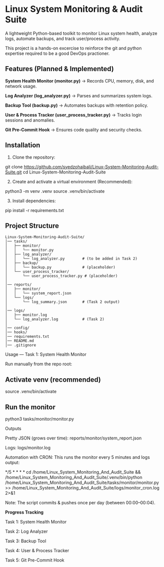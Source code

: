 # Linux System Monitoring & Audit Suite

A lightweight Python-based toolkit to monitor Linux system health, analyze logs, automate backups, and track user/process activity.

This project is a hands-on excercise to reinforce the git and python expertise required to be a good DevOps practioner.

## Features (Planned & Implemented)

**System Health Monitor (monitor.py)** → Records CPU, memory, disk, and network usage.

**Log Analyzer (log_analyzer.py)** → Parses and summarizes system logs.

**Backup Tool (backup.py)** → Automates backups with retention policy.

**User & Process Tracker (user_process_tracker.py)** → Tracks login sessions and anomalies.

 **Git Pre-Commit Hook** → Ensures code quality and security checks.

## Installation

 1) Clone the repository:

git clone https://github.com/syedzohaibali/Linux-System-Monitoring-Audit-Suite.git
cd Linux-System-Monitoring-Audit-Suite


 2) Create and activate a virtual environment (Recommended):

python3 -m venv .venv
source .venv/bin/activate


 3) Install dependencies:

pip install -r requirements.txt

## Project Structure
```
Linux-System-Monitoring-Audit-Suite/
│── tasks/
│   ├── monitor/
│   │   └── monitor.py
│   ├── log_analyzer/
│   │   └── log_analyzer.py        # (to be added in Task 2)
│   ├── backup/
│   │   └── backup.py              # (placeholder)
│   └── user_process_tracker/
│       └── user_process_tracker.py # (placeholder)
│
│── reports/
│   ├── monitor/
│   │   └── system_report.json
│   └── logs/
│       └── log_summary.json       # (Task 2 output)
│
│── logs/
│   ├── monitor.log
│   └── log_analyzer.log           # (Task 2)
│
│── config/
│── hooks/
│── requirements.txt
│── README.md
│── .gitignore
```

Usage — Task 1: System Health Monitor

Run manually from the repo root:

## Activate venv (recommended)
source .venv/bin/activate

## Run the monitor
python3 tasks/monitor/monitor.py

Outputs

 Pretty JSON (grows over time): reports/monitor/system_report.json

 Logs: logs/monitor.log

Automation with CRON:
 This runs the monitor every 5 minutes and logs output:

*/5 * * * * cd /home/Linux_System_Monitoring_And_Audit_Suite && /home/Linux_System_Monitoring_And_Audit_Suite/.venv/bin/python /home/Linux_System_Monitoring_And_Audit_Suite/tasks/monitor/monitor.py >> /home/Linux_System_Monitoring_And_Audit_Suite/logs/monitor_cron.log 2>&1


Note: The script commits & pushes once per day (between 00:00–00:04).


**Progress Tracking**

 Task 1: System Health Monitor

 Task 2: Log Analyzer

 Task 3: Backup Tool

 Task 4: User & Process Tracker

 Task 5: Git Pre-Commit Hook
